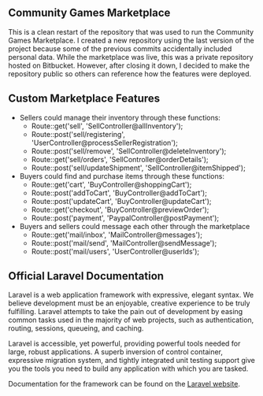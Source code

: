 ## Community Games Marketplace

This is a clean restart of the repository that was used to run the Community Games Marketplace.
I created a new repository using the last version of the project because some of the previous commits accidentally included personal data.
While the marketplace was live, this was a private repository hosted on Bitbucket. However, after closing it down, I decided to make the repository public so others can reference how the features were deployed.

## Custom Marketplace Features
* Sellers could manage their inventory through these functions:
    * Route::get('sell', 'SellController@allInventory');
    * Route::post('sell/registering', 'UserController@processSellerRegistration');
    * Route::post('sell/remove', 'SellController@deleteInventory');
    * Route::get('sell/orders', 'SellController@orderDetails');
    * Route::post('sell/updateShipment', 'SellController@itemShipped');
* Buyers could find and purchase items through these functions:
    * Route::get('cart', 'BuyController@shoppingCart');
    * Route::post('addToCart', 'BuyController@addToCart');
    * Route::post('updateCart', 'BuyController@updateCart');
    * Route::get('checkout', 'BuyController@previewOrder');
    * Route::post('payment', 'PaypalController@postPayment');
* Buyers and sellers could message each other through the marketplace
    * Route::get('mail/inbox', 'MailController@messages');
    * Route::post('mail/send', 'MailController@sendMessage');
    * Route::post('mail/users', 'UserController@userIds');

## Official Laravel Documentation

Laravel is a web application framework with expressive, elegant syntax. We believe development must be an enjoyable, creative experience to be truly fulfilling. Laravel attempts to take the pain out of development by easing common tasks used in the majority of web projects, such as authentication, routing, sessions, queueing, and caching.

Laravel is accessible, yet powerful, providing powerful tools needed for large, robust applications. A superb inversion of control container, expressive migration system, and tightly integrated unit testing support give you the tools you need to build any application with which you are tasked.

Documentation for the framework can be found on the [Laravel website](http://laravel.com/docs).
